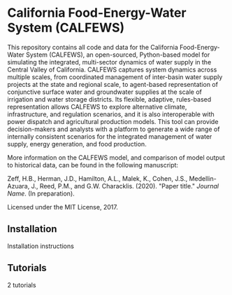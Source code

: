 # California Food-Energy-Water System (CALFEWS)
This repository contains all code and data for the California Food-Energy-Water System (CALFEWS), an open-sourced, Python-based model for simulating the integrated, multi-sector dynamics of water supply in the Central Valley of California.  CALFEWS captures system dynamics across multiple scales, from coordinated management of inter-basin water supply projects at the state and regional scale, to agent-based representation of conjunctive surface water and groundwater supplies at the scale of irrigation and water storage districts. Its flexible, adaptive, rules-based representation allows CALFEWS to explore alternative climate, infrastructure, and regulation scenarios, and it is also interoperable with power dispatch and agricultural production models. This tool can provide decision-makers and analysts with a platform to generate a wide range of internally consistent scenarios for the integrated management of water supply, energy generation, and food production.

More information on the CALFEWS model, and comparison of model output to historical data, can be found in the following manuscript:

Zeff, H.B., Herman, J.D., Hamilton, A.L., Malek, K., Cohen, J.S., Medellin-Azuara, J., Reed, P.M., and G.W. Characklis. (2020). "Paper title." *Journal Name*. (In preparation).

Licensed under the MIT License, 2017.

## Installation
Installation instructions

## Tutorials
2 tutorials
